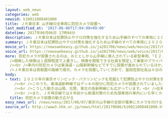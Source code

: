 ```yaml
---
layout: web_news
categories: web
newsid: k10011008401000
title: ＪＲ東日本 山手線の全車両に防犯カメラ設置へ
last_modified_at: '2017-06-06T17:04:00+09:00'
datetime: 2017年06月06日 17時04分
description: ＪＲ東日本は犯罪防止やテロ対策を強化するため山手線のすべての車両に２０２０年までに防犯カメラを設置し、車内の様子を常時、録画することを決めました。
summary: ＪＲ東日本は犯罪防止やテロ対策を強化するため山手線のすべての車両に２０２０年までに防犯カメラを設置し、車内の様子を常時、録画することを決めました。
movie_url: https://newswebeasy.github.io/ja201706/news/web/movie/2017/06/07/k10011008401000.mp4
voice_url: https://newswebeasy.github.io/ja201706/news/web/voice/2017/06/07/k10011008401000.mp3
more: 防犯カメラが設置されるのは、おととしから山手線に導入されている新型車両、「Ｅ２３５系」です。<br /><br />ＪＲ東日本では来年の春以降、およそ２０億円をかけて車両を改修したり新型車両に切り替えたりして山手線の５０編成、５５０の車両すべてにカメラを設置します。カメラは車両内のドアの上に１車両当たり４つずつ設置し、近くに常時、撮影していることを表示するということです。<br
  />録画した映像は１週間程度で上書きし、映像を閲覧できる社員を限定して乗客のプライバシーに配慮するとしています。<br /><br />ＪＲ東日本は、東京オリンピック・パラリンピックが開かれる２０２０年までに設置を終え、痴漢などの犯罪防止やテロ対策を強化したい考えです。<br
  /><br />車内の防犯カメラは東海道・山陽新幹線などですでに設置が進められているほか、首都圏では東京メトロと都営地下鉄、東急電鉄でもすべての車両に設置する計画を明らかにしています。<br
  />ＪＲ東日本は首都圏の路線で順次、カメラを設置していく方針で、冨田哲郎社長は６日の記者会見で「セキュリティーのレベルの向上は必要だ。乗客のプライバシー保護は万全にするのでカメラの設置に理解をいただきたい」と述べました。
body:
- text: ２０２０年の東京オリンピック・パラリンピックを見据えて犯罪防止やテロ対策を強化するため、新幹線や在来線の車内に防犯カメラを設置する動きが広がっています。<br
    /><br />このうち、東海道新幹線ではデッキの部分に防犯カメラが設置されていましたが、おととし、東海道新幹線の車内で２人が死亡した放火事件を受け、デッキ付近だけでなく客室内にもカメラを取り付け、常時、録画する対策を始めました。<br
    /><br />こうした動きは山陽、北陸、東北の各新幹線にも広がっています。<br />在来線では、東京などと成田空港を結ぶ成田エクスプレスや常磐線の特急をはじめ、東海道線や常磐線の普通列車のグリーン車で、デッキ付近にカメラが設置されています。<br
    /><br />また、ＪＲ埼京線では８年前から痴漢対策のため先頭車両の車内にいち早くカメラを設置しています。さらに東京メトロと都営地下鉄、東急電鉄でもすべての車両の車内にカメラを設置する計画で、首都圏を中心に設置の動きが広がっています。関西では、南海電鉄の特急の一部でデッキ付近にカメラが設置されています。
  title: 防犯カメラ設置の動き広がる
easy_news_url: /news/easy/2017/06/07/東京の山手線の全部の電車にカメラを付ける/
source_url: http://www3.nhk.or.jp/news/html/20170606/k10011008401000.html
...
```

